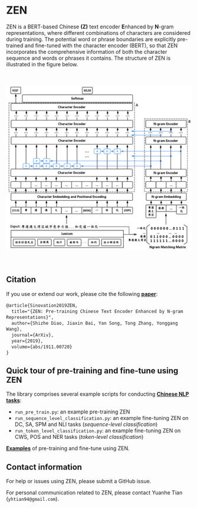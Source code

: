 # ZEN

ZEN is a BERT-based Chinese **(Z)** text encoder **E**nhanced by **N**-gram representations, where different combinations of characters are considered during training. The potential word or phrase boundaries are explicitly pre-trained and fine-tuned with the character encoder (BERT), so that ZEN incorporates the comprehensive information of both the character sequence and words or phrases it contains. The structure of ZEN is illustrated in the figure below.

　

![ZEN_model](docs/figures/zen.png)

　
## Citation

If you use or extend our work, please cite the following [**paper**](https://arxiv.org/abs/1911.00720):
```
@article{Sinovation2019ZEN,
  title="{ZEN: Pre-training Chinese Text Encoder Enhanced by N-gram Representations}",
  author={Shizhe Diao, Jiaxin Bai, Yan Song, Tong Zhang, Yonggang Wang},
  journal={ArXiv},
  year={2019},
  volume={abs/1911.00720}
}
```


## Quick tour of pre-training and fine-tune using ZEN

The library comprises several example scripts for conducting [**Chinese NLP tasks**](/datasets):

- `run_pre_train.py`: an example pre-training ZEN
- `run_sequence_level_classification.py`: an example fine-tuning ZEN on DC, SA, SPM and NLI tasks (*sequence-level classification*)
- `run_token_level_classification.py`: an example fine-tuning ZEN on CWS, POS and NER tasks (*token-level classification*)


[**Examples**](/examples) of pre-training and fine-tune using ZEN.


## Contact information

For help or issues using ZEN, please submit a GitHub issue.

For personal communication related to ZEN, please contact Yuanhe Tian (`yhtian94@gmail.com`).

